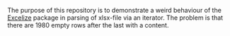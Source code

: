 The purpose of this repository is to demonstrate a weird behaviour of the [Excelize](https://github.com/qax-os/excelize) package 
in parsing of xlsx-file via an iterator. The problem is that there are 1980 empty rows after the last with a content.